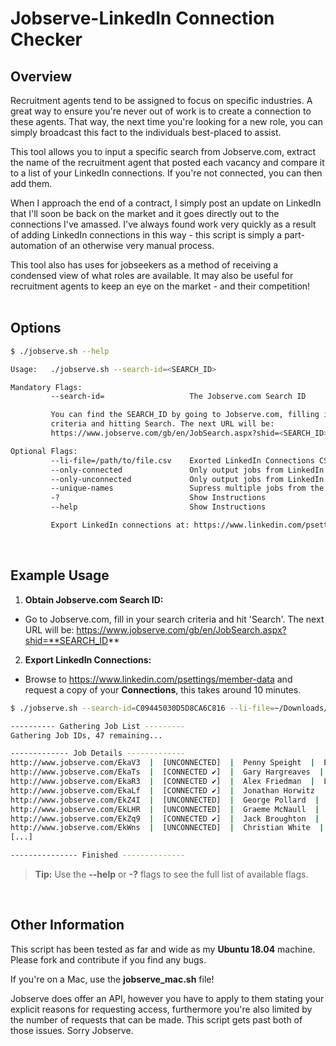 # Jobserve-LinkedIn Connection Checker

## Overview

Recruitment agents tend to be assigned to focus on specific industries. A great way to ensure you're never out of work is to create a connection to these agents. That way, the next time you're looking for a new role, you can simply broadcast this fact to the individuals best-placed to assist.

This tool allows you to input a specific search from Jobserve.com, extract the name of the recruitment agent that posted each vacancy and compare it to a list of your LinkedIn connections. If you're not connected, you can then add them.

When I approach the end of a contract, I simply post an update on LinkedIn that I'll soon be back on the market and it goes directly out to the connections I've amassed. I've always found work very quickly as a result of adding LinkedIn connections in this way - this script is simply a part-automation of an otherwise very manual process.

This tool also has uses for jobseekers as a method of receiving a condensed view of what roles are available. It may also be useful for recruitment agents to keep an eye on the market - and their competition!
<br><br>

## Options

```bash
$ ./jobserve.sh --help

Usage:   ./jobserve.sh --search-id=<SEARCH_ID>

Mandatory Flags:
         --search-id=                   The Jobserve.com Search ID

         You can find the SEARCH_ID by going to Jobserve.com, filling in your job search
         criteria and hitting Search. The next URL will be:
         https://www.jobserve.com/gb/en/JobSearch.aspx?shid=<SEARCH_ID>

Optional Flags:
         --li-file=/path/to/file.csv    Exorted LinkedIn Connections CSV file path
         --only-connected               Only output jobs from LinkedIn connections
         --only-unconnected             Only output jobs from LinkedIn strangers
         --unique-names                 Supress multiple jobs from the same agent
         -?                             Show Instructions
         --help                         Show Instructions

         Export LinkedIn connections at: https://www.linkedin.com/psettings/member-data
```
<br>

## Example Usage

 1. **Obtain Jobserve.com Search ID:**
   - Go to Jobserve.com, fill in your search criteria and hit 'Search'. The next URL will be: https://www.jobserve.com/gb/en/JobSearch.aspx?shid=**SEARCH_ID**
 2. **Export LinkedIn Connections:**
   - Browse to https://www.linkedin.com/psettings/member-data and request a copy of your **Connections**, this takes around 10 minutes.
 
```bash
$ ./jobserve.sh --search-id=C09445030D5D8CA6C816 --li-file=~/Downloads/Connections.csv --unique-names

---------- Gathering Job List ---------
Gathering Job IDs, 47 remaining...

------------- Job Details -------------
http://www.jobserve.com/EkaV3  |  [UNCONNECTED]  |  Penny Speight  |  Enterprise storage Consultant - Cisco UCS  |  Ifftner Solutions
http://www.jobserve.com/EkaTs  |  [CONNECTED ✔]  |  Gary Hargreaves  |  Linux Consultant/Engineer  |  X4 Group
http://www.jobserve.com/EkaR3  |  [CONNECTED ✔]  |  Alex Friedman  |  Linux Consultant  |  Computappoint
http://www.jobserve.com/EkaLf  |  [CONNECTED ✔]  |  Jonathan Horwitz  |  Linux Devops Engineer (Puppet/MySQL/PHP)  |  Harvey Nash IT Recruitment UK
http://www.jobserve.com/EkZ4I  |  [UNCONNECTED]  |  George Pollard  |  Senior UNIX/Linux Engineer  |  Nicoll Curtin Technology
http://www.jobserve.com/EkLHR  |  [UNCONNECTED]  |  Graeme McNaull  |  DevOps Build Engineer  |  Harvey Nash Plc
http://www.jobserve.com/EkZq9  |  [CONNECTED ✔]  |  Jack Broughton  |  DevOps Engineer - AWS - Linux - Wintel  |  eSynergy Solutions
http://www.jobserve.com/EkWns  |  [UNCONNECTED]  |  Christian White  |  Infrastructure DevOps Engineer - Contract - £500 - Linux  |  onezeero
[...]

--------------- Finished --------------
```
> **Tip:** Use the **--help** or **-?** flags to see the full list of available flags.
<br>

## Other Information

This script has been tested as far and wide as my **Ubuntu 18.04** machine.
Please fork and contribute if you find any bugs.

If you're on a Mac, use the **jobserve_mac.sh** file!

Jobserve does offer an API, however you have to apply to them stating your explicit reasons for requesting access, furthermore you're also limited by the number of requests that can be made. This script gets past both of those issues. Sorry Jobserve.
